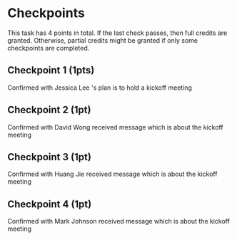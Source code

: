 # Checkpoints

This task has 4 points in total. If the last check passes, then full credits are
granted. Otherwise, partial credits might be granted if only some checkpoints are
completed.

## Checkpoint 1 (1pts)

Confirmed with Jessica Lee 's plan is to hold a kickoff meeting

## Checkpoint 2 (1pt)

Confirmed with David Wong received message which is about the kickoff meeting

## Checkpoint 3 (1pt)

Confirmed with Huang Jie received message which is about the kickoff meeting

## Checkpoint 4 (1pt)

Confirmed with Mark Johnson received message which is about the kickoff meeting
